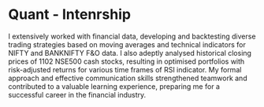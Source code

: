 # Quant - Intenrship
I extensively worked with financial data, developing and backtesting diverse trading strategies based on moving averages and technical indicators for NIFTY and BANKNIFTY F&O data. I also adeptly analysed historical closing prices of 1102 NSE500 cash stocks, resulting in optimised portfolios with risk-adjusted returns for various time frames of RSI indicator. My formal approach and effective communication skills strengthened teamwork and contributed to a valuable learning experience, preparing me for a successful career in the financial industry.
